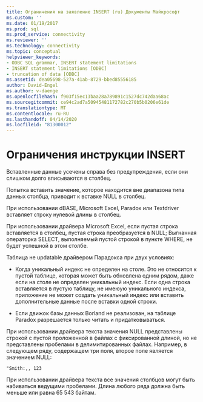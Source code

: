 ```yaml
---
title: Ограничения на заявление INSERT (ru) Документы Майкрософт
ms.custom: ''
ms.date: 01/19/2017
ms.prod: sql
ms.prod_service: connectivity
ms.reviewer: ''
ms.technology: connectivity
ms.topic: conceptual
helpviewer_keywords:
- ODBC SQL grammar, INSERT statement limitations
- INSERT statement limitations [ODBC]
- truncation of data [ODBC]
ms.assetid: dea05698-527a-41ab-8729-bbed85556185
author: David-Engel
ms.author: v-daenge
ms.openlocfilehash: f903f15ec13baa28a789891c1527dc742daa68ac
ms.sourcegitcommit: ce94c2ad7a50945481172782c270b5b0206e61de
ms.translationtype: MT
ms.contentlocale: ru-RU
ms.lasthandoff: 04/14/2020
ms.locfileid: "81300012"
---
```

# <a name="insert-statement-limitations"></a>Ограничения инструкции INSERT
Вставленные данные усечены справа без предупреждения, если они слишком долго вписываются в столбец.  
  
 Попытка вставить значение, которое находится вне диапазона типа данных столбца, приводит к вставке NULL в столбец.  
  
 При использовании dBASE, Microsoft Excel, Paradox или Textdriver вставляет строку нулевой длины в столбец.  
  
 При использовании драйвера Microsoft Excel, если пустая строка вставляется в столбец, пустая строка преобразуется в NULL; Выгнанная операторка SELECT, выполняемый пустой строкой в пункте WHERE, не будет успешной в этом столбе.  
  
 Таблица не updatable драйвером Парадокса при двух условиях:  
  
-   Когда уникальный индекс не определен на столе. Это не относится к пустой таблице, которая может быть обновлена одним рядом, даже если на столе не определен уникальный индекс. Если одна строка вставляется в пустую таблицу, не имеюую уникального индекса, приложение не может создать уникальный индекс или вставить дополнительные данные после вставки одной строки.  
  
-   Если движок базы данных Borland не реализован, на таблице Paradox разрешается только читать и придатковываться.  
  
 При использовании драйвера текста значения NULL представлены строкой с пустой проложенной в файлах с фиксированной длиной, но не представлены пробелами в делимитированных файлах. Например, в следующем ряду, содержащем три поля, второе поле является значением NULL:  
  
```  
"Smith:,, 123  
```  
  
 При использовании драйвера текста все значения столбцов могут быть набиваться ведущими пробелами. Длина любого ряда должна быть меньше или равна 65 543 байтам.
